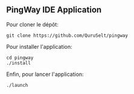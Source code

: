 ## PingWay IDE Application

Pour cloner le dépôt:
```
git clone https://github.com/QuruSelt/pingway
```

Pour installer l'application:
```
cd pingway
./install
```

Enfin, pour lancer l'application:
```
./launch
```